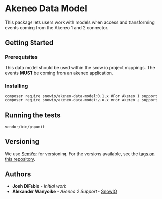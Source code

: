# Akeneo Data Model

This package lets users work with models when access and transforming events coming 
from the Akeneo 1 and 2 connector.

## Getting Started

### Prerequisites

This data model should be used within the snow io project mappings. The events **MUST** be coming
from an akeneo application.

### Installing

```
composer require snowio/akeneo-data-model:0.1.x #For Akeneo 1 support
composer require snowio/akeneo-data-model:2.0.x #For Akeneo 2 support
```

## Running the tests

```
vendor/bin/phpunit
```


## Versioning

We use [SemVer](http://semver.org/) for versioning. For the versions available, see the [tags on this repository](https://github.com/your/project/tags). 

## Authors

* **Josh DiFabio** - *Initial work* 
* **Alexander Wanyoike** - *Akeneo 2 Support* - [SnowIO](https://github.com/snowio)




